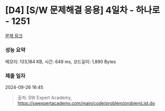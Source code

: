 # [D4] [S/W 문제해결 응용] 4일차 - 하나로 - 1251 

[문제 링크](https://swexpertacademy.com/main/code/problem/problemDetail.do?contestProbId=AV15StKqAQkCFAYD) 

### 성능 요약

메모리: 133,184 KB, 시간: 649 ms, 코드길이: 1,890 Bytes

### 제출 일자

2024-09-26 16:45



> 출처: SW Expert Academy, https://swexpertacademy.com/main/code/problem/problemList.do